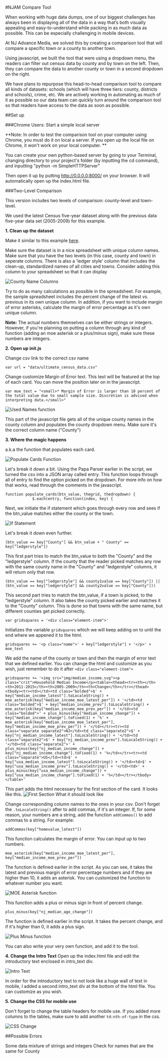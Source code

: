 #NJAM Compare Tool

When working with huge data dumps, one of our biggest challenges has always been in displaying all of the data in a way that’s both visually appealing and easy-to-understand while packing in as much data as possible. This can be especially challenging in mobile devices. 

At NJ Advance Media, we solved this by creating a comparison tool that will compare a specific town or a county to another town. 

Using javascript, we built the tool that were using a dropdown menu, the readers can filter out census data by county and by town on the left. Then, they can compare the data to another county or town in a second dropdown on the right. 

We have plans to repurpose this head-to-head comparison tool to compare all kinds of datasets: schools (which will have three tiers: county, districts and schools), crime, etc. We are actively working in automating as much of it as possible so our data team can quickly turn around the comparison tool so that readers have access to the data as soon as possible.

##Set up 

###Chrome Users: Start a simple local server

**Note: In order to test the comparison tool on your computer using Chrome, you must do it on local a server. If you open up the local file on Chrome, it won't work on your local computer. **

You can create your own python-based server by going to your Terminal, changing directory to your project's folder (by inputting the cd command), and inputting "python -m SimpleHTTPServer"

Then open it up by putting http://0.0.0.0:8000/ on your browser. It will automatically open up the index.html file.  

###Two-Level Comparison

This version includes two levels of comparison: county-level and town-level.

We used the latest Census five-year dataset along with the previous data five-year data set (2005-2009) for this example. 

**1. Clean up the dataset**

Make it similar to this example [here](https://github.com/CarlaAstudillo/comparison_tool/blob/master/Census/head-to-head_census_cards/data/sample_census_data.csv).

Make sure the dataset is in a nice spreadsheet with unique column names. Make sure that you have the two levels (in this case, county and town) in seperate columns. There is also a 'ledger style' column that includes the clean-up, standardized names of all cities and towns. Consider adding this column to your spreadsheet so that it can display

![County Name Columns](Census/head-to-head_census_cards/img/github_img/county_name_columns.png)

Try to do as many calculations as possible in the spreadsheet. For example, the sample spreadsheet includes the percent change of the latest vs. previous in its own unique column. In addition, if you want to include margin of error asterisks, calculate the margin of error percentage as it's own unique column. 

**Note:** The actual numbers themselves can be either strings or integers. However, if you're planning on putting a column through any kind of function (adding an moe asterisk or a plus/minus sign), make sure these numbers are integers. 

**2. Open up init.js**

   Change csv link to the correct csv name

	var url = "data/ultimate_census_data.csv"
   Change customize Margin of Error text. This text will be featured at the top of each card. You can move the position later on in the javascript.

	var moe_text = "<small>* Margin of Error is larger than 10 percent of the total value due to small sample size. Discretion is advised when interpreting data.</small>"

   ![Used Names function](Census/head-to-head_census_cards/img/github_img/usedNames.png)

   This part of the javascript file gets all of the unique county names in the county column and populates the county dropdown menu. Make sure it's the correct column name ("County")


**3. Where the magic happens**

   a.k.a the function that populates each card.

   ![Populate Cards Function](Census/head-to-head_census_cards/img/github_img/populate_cards_function.png)

   Let's break it down a bit. Using the Papa Parser earlier in the script, we turned the csv into a JSON array called entry. This function loops through all of entry to find the option picked on the dropdown. For more info on how that works, read through the comments in the javascript.

	function populate_cards(btn_value, thegrid, thedropdown) {
                $.each(entry, function(index, key) {

   Next, we initiate the if statement which goes through every row and sees if the btn_value matches either the county or the town. 

   ![If Statement](Census/head-to-head_census_cards/img/github_img/if_statement.png)
   
   Let's break it down even further.

	(btn_value == key["County"] && btn_value + " County" == key["ledgerstyle"])

   This first part tries to match the btn_value to both the "County" and the "ledgerstyle" column. If the county that the reader picked matches any row with the same county name in the "County" and "ledgerstyle" columns, it will return only that row.

	(btn_value == key["ledgerstyle"] && county1value == key["County"]) || (btn_value == key["ledgerstyle"] && county2value == key["County"]))

   This second part tries to match the btn_value, if a town is picked, to the "ledgerstyle" column. It also takes the county picked earlier and matches it to the "County" column. This is done so that towns with the same name, but different counties get picked correctly.

    var gridsquares = '<div class="element-item">'

   Initializes the variable `gridsquares` which we will keep adding on to until the end where we appened it to the html.

    gridsquares += '<p class="name">' + key["ledgerstyle"] + '</p>' + moe_text

   We add the name of the county or town and then the margin of error text that we defined earlier. You can change the html and customize as you wish, just remember to do it after `<div class="element-item">`

    gridsquares += '<img src="img/median_income.svg"><p class="crit">Household Median Income</p><table><thead><tr><th></th><th>2011-2015</th><th>2005-2009</th><th>Change</th></tr></thead><tbody><tr><td></td><td class="bolded">$' + key["median_income_latest"].toLocaleString() + moe_asterisk(key["median_income_moe_latest_per"]) + '</td><td class="bolded">$' + key["median_income_prev"].toLocaleString() + moe_asterisk(key["median_income_moe_prev_per"]) + '</td><td class="bolded">' + plus_minus(key["median_income_change"]) + key["median_income_change"].toFixed(1) + '%' + moe_asterisk(key["median_income_moe_latest_per"], key["median_income_moe_prev_per"]) + '</td></tr><tr><td class="separate separate2">NJ</td><td class="separate2">$' + key["nj_median_income_latest"].toLocaleString() + '</td><td class="separate2">$' + key["nj_median_income_prev"].toLocaleString() + '</td><td class="separate2">' + plus_minus(key["nj_median_income_change"]) + key["nj_median_income_change"].toFixed(1) + '%</td></tr><tr><td class="separate">US</td><td>$' + key["usa_median_income_latest"].toLocaleString() + '</td><td>$' + key["usa_median_income_prev"].toLocaleString() + '</td><td>' + plus_minus(key["usa_median_income_change"]) + key["usa_median_income_change"].toFixed(1) + '%</td></tr></tbody></table>'
   
   This part adds the html necessary for the first section of the card. It looks like this. 
   ![First Section What it should look like](Census/head-to-head_census_cards/img/github_img/first_section_example.png)

   Change corresponding column names to the ones in your csv. Don't forget the `.toLocaleString()` after to add commas, if it's an integer. If, for some reason, your numbers are a string, add the function `addCommas()` to add commas to a string. For example:

	addCommas(key["homevalue_latest"])

   This function calculates the margin of error. You can input up to two numbers.

	moe_asterisk(key["median_income_moe_latest_per"], key["median_income_moe_prev_per"])

   The function is defined earlier in the script. As you can see, it takes the latest and previous margin of error percentage numbers and if they are higher than 10, it adds an asterisk. You can customized the function to whatever number you want.

   ![MOE Asterisk function](Census/head-to-head_census_cards/img/github_img/moe_asterisk.png)

   This function adds a plus or minus sign in front of percent change.
   
	plus_minus(key["nj_median_age_change"])

   The function is defined earlier in the script. It takes the percent change, and if it's higher than 0, it adds a plus sign.

   ![Plus Minus function](Census/head-to-head_census_cards/img/github_img/plus_minus_fct.png)

   You can also write your very own function, and add it to the tool.

   **4. Change the Intro Text**
   Open up the index.html file and edit the introductory text enclosed in intro_text div.

   ![Intro Text](Census/head-to-head_census_cards/img/github_img/intro_text1.png)

   In order for the introductory text to not look like a huge wall of text in mobile, I added a second intro_text div at the bottom of the html file. You can customize as you wish.

   **5. Change the CSS for mobile use**

   Don't forget to change the table headers for mobile use. If you added more columns to the tables, make sure to add another `td:nth-of-type` in the css. 

   ![CSS Change](Census/head-to-head_census_cards/img/github_img/css_change.png) 




##Possible Errors

Some data mixture of strings and integers
Check for names that are the same for County


